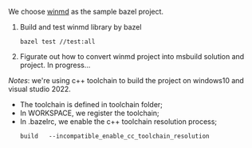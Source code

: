 We choose [winmd](https://github.com/microsoft/winmd) as the sample bazel project.

1. Build and test winmd library by bazel
   ```
   bazel test //test:all
   ```
2. Figurate out how to convert winmd project into msbuild solution and project.
   In progress...
   
*Notes*:
   we're using c++ toolchain to build the project on windows10 and visual studio 2022.
* The toolchain is defined in toolchain folder;
* In WORKSPACE, we register the toolchain;
* In .bazelrc, we enable the c++ toolchain resolution process;
    ```
    build   --incompatible_enable_cc_toolchain_resolution
    ```
